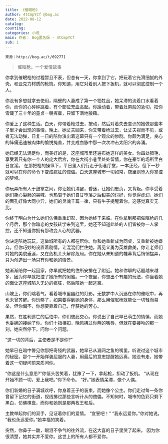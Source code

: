 ```yaml
---
title: 《催眠枪》
author: 4tCmpYCf @bog.ac
date: 2022-08-12
catalog: 
counting: 
categories: 小说
main: 作者： Bog匿名版 - 4tCmpYCf
sub: 1
---
```

    来源：http://bog.ac/t/692771

> 催眠枪，一个爱情故事

你拿到催眠枪的过程暂且不表，但总有一天，你拿到了它，把玩着它光滑细腻的外壳，和亚克力材质的枪筒。你知道，用它对着别人按下扳机，就可以彻底控制一个人。

你没有多想就拿去使用，隔壁的人妻成了第一个牺牲品，她呆滞的流着口水看着你，而你的心砰砰跳着，有个部位充血高起。你躁动着，带着处男般的急切，把你雪藏了三十年的童贞一朝挥霍，只留下满地狼藉。

你爱上了这种生活。白天，你带着枪过去，按动，然后对着失去意识的她做那些本子里才会出现的事情。晚上，她丈夫回来，你又带着枪过去，让丈夫视而不见，或者无法动弹，日复一日的陪你演出着这幕只有一个观众的惨剧。你颇为满足，良心的阵痛迅速被肉体的愉悦掩盖，并变成血脉中那一次次冲击太阳穴的奔涌。

她已经无法满足你，而美好的是，这座城市里还遍布她这样的美女。你四处猎艳，享受着只有你一个人的庞大后宫，你在大街小巷里处处留情，你在豪华的场所里白日宣淫。
在那把枪的操纵下，平日里人们行走于街巷厅堂，一本正经，但下一秒就可以在你的命令下变成疯狂的傀儡。白天这座城市一切如常，夜里则堕入你掌控的梦境。

你玩弄所有人于鼓掌之间，你让她们清醒，昏迷，让她们忠贞，又背叛。你享受着她们撕心裂肺的哭喊，也热衷于她们自甘堕落之后甜美的讨好，你觉得虚幻，她们的面孔好像大同小异，她们的灵魂千篇一律，只有牛子提醒着你，这感觉真实无比。

你终于明白为什么她们仿佛重重幻影，因为她终于来临。在你拿到那把催眠枪的几个月后，那个你暗恋的女孩转学来到这里，她还不知道此处的人们皆被你一人掌控，还不知道你拥有那改变人心的武器。

你决定陪她玩玩，这做城所有的人都在帮你。你和她重新成为同桌，又重新被她嫌弃。但你巧妙的设置着剧情，让混混们拦住她，再见义勇为英雄救美，你让老师们对她的美貌垂涎，又在危机关头解除危局。你在她从未知道的帷幕背后悄悄摆弄，只为创造出一场只有你和她的情景。

她渐渐陪你一起回家，你早就把她的住所安排在了附近。她和你聊的话题越来越多，因为你早就把控了她所有的闺蜜。一个夜里，你想出个有趣的玩法，你当着她的面让这座城陷入无边的疯狂，然后陪她一起逃离。

山坡上，你们喘着气，看着城市里幽红的灯影。无数梦中人沉迷在你的催眠中，再也未曾苏醒。你玩够了，如果要得到她的身体，那么用催眠枪就能让一切轻而易举，但你偏不，你想要靠着自己，俘获她的芳心。

果然，在胜利逃亡的后怕中，你们彼此交心。你说出了自己早已萌生的情愫，而她也委婉的接纳了你。你们十指相扣，晚风拂过你两的嘴唇，但就在要接吻的那一刻，她突然停下，问你一个问题。

“这一切的背后，主使者是不是你?”

她早已在暗中瞥见你那把奇怪的武器，她早已从漏网之鱼的嘴里，听说过这个城市的秘密。那个一开始佯装屈服的人妻，用最后的意志提醒她远离，她没有走，她带着这一切疑问前来质问你。

“你这是什么意思?”你低头苦笑着，犹豫了一下，拿起枪，扣动了扳机。
“从现在开始不顾一切，爱上我吧。”你下命令。
“好。”她表情呆滞，像个人偶。

你们新婚的日子满城欢呼，你身着王子的装束，而她像个公主。你们走过每一条你曾留下记忆的街道，视线拂过那些言听计从的傀儡。不知何时，城市的色彩只剩下黑白，仿佛棋盘，而你和她则是那两枚王和后。

主教举起你们的双手，见证着你们的爱情。
“宣誓吧！”
“我永远爱你。”你对她说。
“我也永远爱你。”她幸福的笑着。

突然，你鼻子一酸，眼泪不争气的往外流，在这大喜的日子里哭了起来。
因为你很清楚，她其实并不爱你。这世上的所有人都不爱你。
